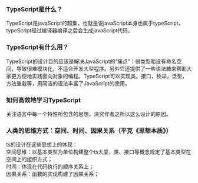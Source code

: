 ### TypeScript是什么？

TypeScript是javaScript的超集，也就是说javaScript本身也属于typeScript，typeScript经过编译器编译之后会生成javaScript代码。

### TypeScript有什么用？

TypeScript的设计目的应该是解决JavaScript的“痛点”：弱类型和没有命名空间，导致很难模块化，不适合开发大型程序。另外它还提供了一些语法糖来帮助大家更方便地实践面向对象的编程。TypeScript可以实现类，接口，枚举，泛型，方法重载等，用简洁的语法丰富了JavaScript的使用。

### 如何高效地学习TypeScript

关注语言中每一个特性所包含的思想，深究作者之所以这么设计的原因。

### 人类的思维方式：空间、时间、因果关系（平克《思想本质》）

ts的设计在这些思想上的体现：<br>
空间思维：以基本类型为单位构建整个ts大厦，类、接口等概念规定了基本类型在空间上的组织方式；<br>
时间：体现在代码执行的顺序关系上；<br>
因果关系：函数的实现构建了因果关系；<br>
